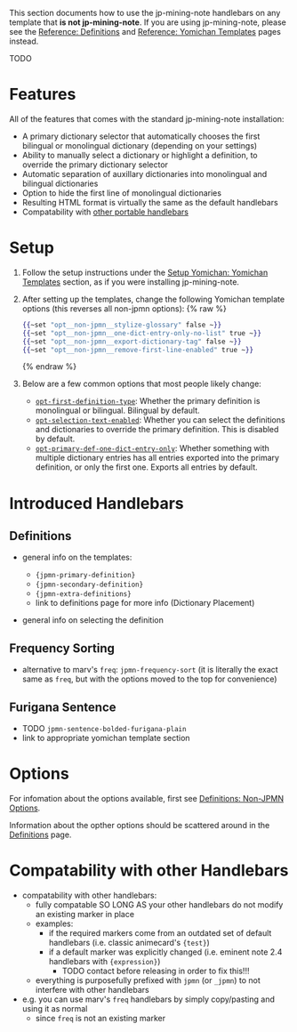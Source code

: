 This section documents how to use the jp-mining-note handlebars on any template
that **is not jp-mining-note**.
If you are using jp-mining-note, please see the
[Reference: Definitions](definitions.md) and
[Reference: Yomichan Templates](yomichantemplates.md)
pages instead.

TODO

# Features

All of the features that comes with the standard jp-mining-note installation:

- A primary dictionary selector that automatically chooses the first bilingual or monolingual dictionary (depending on your settings)
- Ability to manually select a dictionary or highlight a definition, to override the primary dictionary selector
- Automatic separation of auxillary dictionaries into monolingual and bilingual dictionaries
- Option to hide the first line of monolingual dictionaries
- Resulting HTML format is virtually the same as the default handlebars
- Compatability with [other portable handlebars](#compatability-with-other-handlebars)


# Setup
1. Follow the setup instructions under the
    [Setup Yomichan: Yomichan Templates](setupyomichan.md#yomichan-templates) section,
     as if you were installing jp-mining-note.
2. After setting up the templates, change the following Yomichan template options
    (this reverses all non-jpmn options):
    {% raw %}
    ```handlebars
    {{~set "opt__non-jpmn__stylize-glossary" false ~}}
    {{~set "opt__non-jpmn__one-dict-entry-only-no-list" true ~}}
    {{~set "opt__non-jpmn__export-dictionary-tag" false ~}}
    {{~set "opt__non-jpmn__remove-first-line-enabled" true ~}}
    ```
    {% endraw %}

3. Below are a few common options that most people likely change:
    - [`opt-first-definition-type`](definitions.md#automatic-selection-bilingual-or-monolingual):
        Whether the primary definition is monolingual or bilingual.
        Bilingual by default.
    - [`opt-selection-text-enabled`](definitions.md#manual-selection):
        Whether you can select the definitions and dictionaries
        to override the primary definition. This is disabled by default.
    - [`opt-primary-def-one-dict-entry-only`](definitions.md#exporting-only-one-dictionary-entry):
        Whether something with multiple dictionary entries
        has all entries exported into the primary definition, or only the first one.
        Exports all entries by default.


# Introduced Handlebars

## Definitions
- general info on the templates:
    - `{jpmn-primary-definition}`
    - `{jpmn-secondary-definition}`
    - `{jpmn-extra-definitions}`
    - link to definitions page for more info (Dictionary Placement)

- general info on selecting the definition

## Frequency Sorting
- alternative to marv's `freq`: `jpmn-frequency-sort`
    (it is literally the exact same as `freq`, but with the options moved to the top for convenience)

## Furigana Sentence
- TODO `jpmn-sentence-bolded-furigana-plain`
- link to appropriate yomichan template section

# Options
For infomation about the options available,
first see [Definitions: Non-JPMN Options](definitions.md#non-jpmn-options).

Information about the opther options should be scattered around in the
[Definitions](definitions.md) page.


# Compatability with other Handlebars
- compatability with other handlebars:
    - fully compatable SO LONG AS your other handlebars do not modify an existing marker in place
    - examples:
        - if the required markers come from an outdated set of default handlebars (i.e. classic animecard's `{test}`)
        - if a default marker was explicitly changed (i.e. eminent note 2.4 handlebars with `{expression}`)
            - TODO contact before releasing in order to fix this!!!
    - everything is purposefully prefixed with `jpmn` (or `_jpmn`) to not interfere with other handlebars
- e.g. you can use marv's `freq` handlebars by simply copy/pasting and using it as normal
    - since `freq` is not an existing marker



